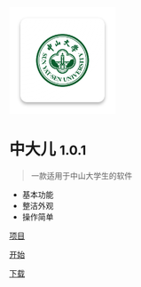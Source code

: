 ![logo](_src/logo.png)

# 中大儿 <small>1.0.1</small>

> 一款适用于中山大学生的软件

- 基本功能
- 整洁外观
- 操作简单

[项目](https://github.com/SYSU-Tang/sysuer)

[开始](#Headline)

[下载](#Headline)